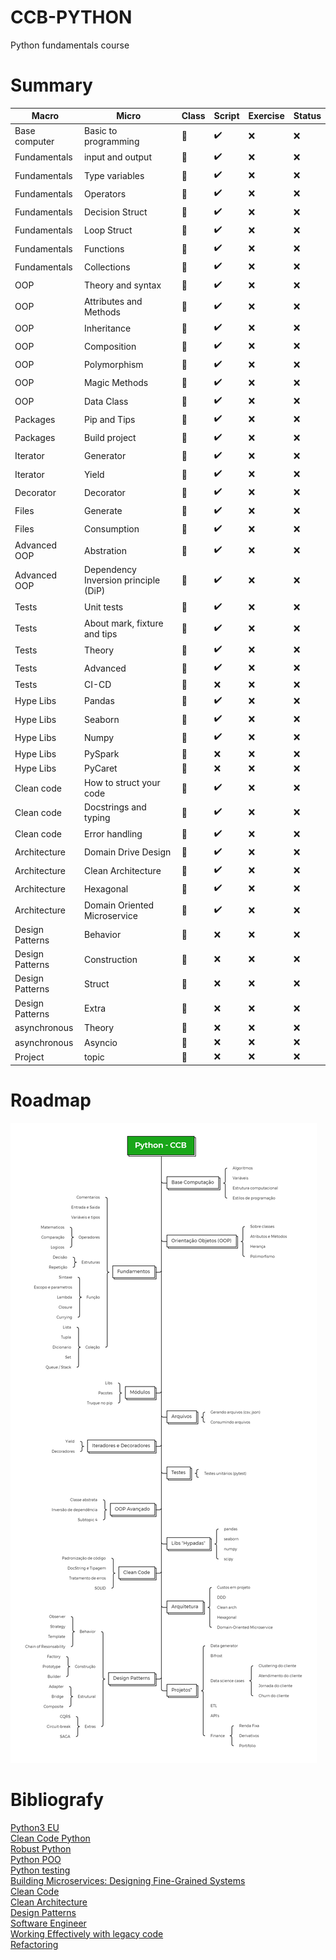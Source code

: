 # CCB-PYTHON
Python fundamentals course

# Summary

| Macro  | Micro | Class  | Script |Exercise |Status |
| ------------- | ------------- |-------------  | ------------- |------------- | ------------- |
|Base computer|Basic to programming|:link:|:heavy_check_mark:|:x:|:x:|
|Fundamentals|input and output|:link:|:heavy_check_mark:|:x:|:x:|
|Fundamentals|Type variables|:link:|:heavy_check_mark:|:x:|:x:|
|Fundamentals|Operators|:link:|:heavy_check_mark:|:x:|:x:|
|Fundamentals|Decision Struct|:link:|:heavy_check_mark:|:x:|:x:|
|Fundamentals|Loop Struct|:link:|:heavy_check_mark:|:x:|:x:|
|Fundamentals|Functions|:link:|:heavy_check_mark:|:x:|:x:|
|Fundamentals|Collections|:link:|:heavy_check_mark:|:x:|:x:|
|OOP|Theory and syntax|:link:|:heavy_check_mark:|:x:|:x:|
|OOP|Attributes and Methods|:link:|:heavy_check_mark:|:x:|:x:|
|OOP|Inheritance|:link:|:heavy_check_mark:|:x:|:x:|
|OOP|Composition|:link:|:heavy_check_mark:|:x:|:x:|
|OOP|Polymorphism|:link:|:heavy_check_mark:|:x:|:x:|
|OOP|Magic Methods|:link:|:heavy_check_mark:|:x:|:x:|
|OOP|Data Class|:link:|:heavy_check_mark:|:x:|:x:|
|Packages|Pip and Tips|:link:|:heavy_check_mark:|:x:|:x:|
|Packages|Build project|:link:|:heavy_check_mark:|:x:|:x:|
|Iterator|Generator|:link:|:heavy_check_mark:|:x:|:x:|
|Iterator|Yield|:link:|:heavy_check_mark:|:x:|:x:|
|Decorator|Decorator|:link:|:heavy_check_mark:|:x:|:x:|
|Files|Generate|:link:|:heavy_check_mark:|:x:|:x:|
|Files|Consumption|:link:|:heavy_check_mark:|:x:|:x:|
|Advanced OOP|Abstration|:link:|:heavy_check_mark:|:x:|:x:|
|Advanced OOP|Dependency Inversion principle (DiP)|:link:|:heavy_check_mark:|:x:|:x:|
|Tests|Unit tests|:link:|:heavy_check_mark:|:x:|:x:|
|Tests|About mark, fixture and tips|:link:|:heavy_check_mark:|:x:|:x:|
|Tests|Theory|:link:|:heavy_check_mark:|:x:|:x:|
|Tests|Advanced|:link:|:heavy_check_mark:|:x:|:x:|
|Tests|CI-CD|:link:|:x:|:x:|:x:|
|Hype Libs|Pandas|:link:|:heavy_check_mark:|:x:|:x:|
|Hype Libs|Seaborn|:link:|:heavy_check_mark:|:x:|:x:|
|Hype Libs|Numpy|:link:|:heavy_check_mark:|:x:|:x:|
|Hype Libs|PySpark|:link:|:x:|:x:|:x:|
|Hype Libs|PyCaret|:link:|:x:|:x:|:x:|
|Clean code|How to struct your code|:link:|:heavy_check_mark:|:x:|:x:|
|Clean code|Docstrings and typing|:link:|:heavy_check_mark:|:x:|:x:|
|Clean code|Error handling|:link:|:heavy_check_mark:|:x:|:x:|
|Architecture|Domain Drive Design|:link:|:heavy_check_mark:|:x:|:x:|
|Architecture|Clean Architecture|:link:|:heavy_check_mark:|:x:|:x:|
|Architecture|Hexagonal|:link:|:heavy_check_mark:|:x:|:x:|
|Architecture|Domain Oriented Microservice|:link:|:heavy_check_mark:|:x:|:x:|
|Design Patterns|Behavior|:link:|:x:|:x:|:x:|
|Design Patterns|Construction|:link:|:x:|:x:|:x:|
|Design Patterns|Struct|:link:|:x:|:x:|:x:|
|Design Patterns|Extra|:link:|:x:|:x:|:x:|
|asynchronous|Theory|:link:|:x:|:x:|:x:|
|asynchronous|Asyncio|:link:|:x:|:x:|:x:|
|Project|topic|:link:|:x:|:x:|:x:|

# Roadmap
![Roadmap](roadmap.png)

# Bibliografy
[Python3 EU](https://www.python-course.eu/)<br>
[Clean Code Python](https://www.amazon.com/-/pt/dp/1800560214/ref=sr_1_1?__mk_pt_BR=%C3%85M%C3%85%C5%BD%C3%95%C3%91&dchild=1&keywords=python+clean+code&qid=1633811073&sr=8-1)<br>
[Robust Python](https://www.amazon.com/-/pt/dp/1098100662/ref=sr_1_1?__mk_pt_BR=%C3%85M%C3%85%C5%BD%C3%95%C3%91&dchild=1&keywords=python+robust&qid=1633811090&sr=8-1)<br>
[Python POO](https://www.amazon.com/-/pt/dp/1801077266/ref=sr_1_4?__mk_pt_BR=%C3%85M%C3%85%C5%BD%C3%95%C3%91&dchild=1&keywords=python+robust&qid=1633811090&sr=8-4)<br>
[Python testing](https://www.amazon.com/-/pt/dp/B0773VRHWT/ref=reads_cwrtbar_1/140-3741633-3987024?pd_rd_w=cmaRe&pf_rd_p=0285128d-50e0-4388-acba-48a4a1f64720&pf_rd_r=F91YMDJWB45W13QPXECS&pd_rd_r=8ee64f32-9569-459e-9b73-b40a89a60c0e&pd_rd_wg=jwp8K&pd_rd_i=B0773VRHWT&psc=1)<br>
[Building Microservices: Designing Fine-Grained Systems](https://www.amazon.com/-/pt/dp/1492034029/ref=sr_1_1?__mk_pt_BR=%C3%85M%C3%85%C5%BD%C3%95%C3%91&crid=Y4AZ3F64OOMK&dchild=1&keywords=building+microservices%2C+2nd+edition&qid=1633811677&sprefix=building+microservices%2Caps%2C301&sr=8-1)<br>
[Clean Code](https://www.amazon.com/-/pt/dp/0132350882/ref=sr_1_1?__mk_pt_BR=%C3%85M%C3%85%C5%BD%C3%95%C3%91&dchild=1&keywords=clean+code&qid=1633811147&sr=8-1)<br>
[Clean Architecture](https://www.amazon.com/-/pt/dp/0134494164/ref=sr_1_9?__mk_pt_BR=%C3%85M%C3%85%C5%BD%C3%95%C3%91&dchild=1&keywords=clean+code&qid=1633811147&sr=8-9)<br>
[Design Patterns](https://www.amazon.com/-/pt/dp/0201633612/ref=sxin_9_mbs_w_global_sims?__mk_pt_BR=%C3%85M%C3%85%C5%BD%C3%95%C3%91&cv_ct_cx=clean+code&dchild=1&keywords=clean+code&pd_rd_i=0201633612&pd_rd_r=e1fb85a2-9f1b-4ddf-a483-6eb7ff1d54e6&pd_rd_w=U033y&pd_rd_wg=sxM6G&pf_rd_p=354b84dc-907e-4c5a-bfb4-ebf4bda98263&pf_rd_r=2RYD8AD3TMPE3JVG9XS5&qid=1633811147&sr=1-3-9e7645f9-2d19-4bff-863e-f6cdbe50f990)<br>
[Software Engineer](https://www.amazon.com/-/pt/dp/0321815734/ref=sr_1_10?__mk_pt_BR=%C3%85M%C3%85%C5%BD%C3%95%C3%91&dchild=1&keywords=architecture+software&qid=1633811573&sr=8-10)<br>
[Working Effectively with legacy code](https://www.amazon.com/-/pt/dp/0131177052/ref=pd_vtp_6/140-3741633-3987024?pd_rd_w=UB4hl&pf_rd_p=96226b5f-2d9a-439b-be45-97603787c682&pf_rd_r=MZWPN7MNWQR7T4JTRF8X&pd_rd_r=13b0322e-7d7c-46f3-90b3-0f82b9390324&pd_rd_wg=5Pgv4&pd_rd_i=0131177052&psc=1)<br>
[Refactoring](https://www.amazon.com/-/pt/dp/0134757599/ref=sxin_9_mbs_w_global_sims?__mk_pt_BR=%C3%85M%C3%85%C5%BD%C3%95%C3%91&cv_ct_cx=clean+code&dchild=1&keywords=clean+code&pd_rd_i=0134757599&pd_rd_r=e1fb85a2-9f1b-4ddf-a483-6eb7ff1d54e6&pd_rd_w=U033y&pd_rd_wg=sxM6G&pf_rd_p=354b84dc-907e-4c5a-bfb4-ebf4bda98263&pf_rd_r=2RYD8AD3TMPE3JVG9XS5&qid=1633811147&sr=1-4-9e7645f9-2d19-4bff-863e-f6cdbe50f990)<br>




